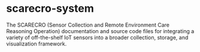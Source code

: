 # scarecro-system
The SCARECRO (Sensor Collection and Remote Environment Care Reasoning  Operation) documentation and source code files for integrating a variety of off-the-shelf IoT sensors into a broader collection, storage, and visualization framework. 
